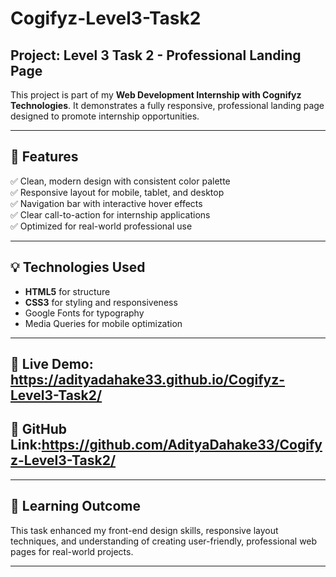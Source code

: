 # Cogifyz-Level3-Task2

## Project: Level 3 Task 2 - Professional Landing Page

This project is part of my **Web Development Internship with Cognifyz Technologies**. It demonstrates a fully responsive, professional landing page designed to promote internship opportunities.

---

## 🚀 Features

✅ Clean, modern design with consistent color palette  
✅ Responsive layout for mobile, tablet, and desktop  
✅ Navigation bar with interactive hover effects  
✅ Clear call-to-action for internship applications  
✅ Optimized for real-world professional use  

---

## 💡 Technologies Used

- **HTML5** for structure  
- **CSS3** for styling and responsiveness  
- Google Fonts for typography  
- Media Queries for mobile optimization  

---

## 📁 Live Demo: https://adityadahake33.github.io/Cogifyz-Level3-Task2/
## 📁 GitHub Link:https://github.com/AdityaDahake33/Cogifyz-Level3-Task2/

---

## 🎯 Learning Outcome

This task enhanced my front-end design skills, responsive layout techniques, and understanding of creating user-friendly, professional web pages for real-world projects.

---
